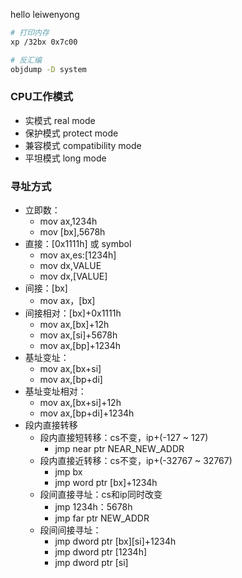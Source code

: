 hello leiwenyong

```bash
# 打印内存
xp /32bx 0x7c00

# 反汇编
objdump -D system
```

### CPU工作模式

- 实模式 real mode
- 保护模式 protect mode
- 兼容模式 compatibility mode
- 平坦模式 long mode

### 寻址方式
- 立即数：
  - mov ax,1234h
  - mov [bx],5678h
- 直接：[0x1111h] 或 symbol
  - mov ax,es:[1234h]
  - mov dx,VALUE
  - mov dx,[VALUE]
- 间接：[bx]
  - mov ax，[bx]
- 间接相对：[bx]+0x1111h
  - mov ax,[bx]+12h
  - mov ax,[si]+5678h
  - mov ax,[bp]+1234h
- 基址变址：
  - mov ax,[bx+si]
  - mov ax,[bp+di]
- 基址变址相对：
  - mov ax,[bx+si]+12h
  - mov ax,[bp+di]+1234h
- 段内直接转移
    - 段内直接短转移：cs不变，ip+(-127 ~ 127)
      - jmp near ptr NEAR_NEW_ADDR
    - 段内直接近转移：cs不变，ip+(-32767 ~ 32767)
      - jmp bx
      - jmp word ptr [bx]+1234h
    - 段间直接寻址：cs和ip同时改变
      - jmp 1234h：5678h
      - jmp far ptr NEW_ADDR
    - 段间间接寻址：
        - jmp dword ptr [bx][si]+1234h
        - jmp dword ptr [1234h]
        - jmp dword ptr [si]